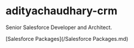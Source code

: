# adityachaudhary-crm
Senior Salesforce Developer and Architect. 























[Salesforce Packages](/Salesforce Packages.md)
